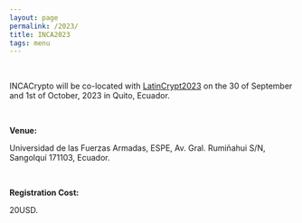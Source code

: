 ```yaml
---
layout: page
permalink: /2023/
title: INCA2023
tags: menu
---
```


<div>
  <br>
  <p>INCACrypto will be co-located with <a href="https://www.espe.edu.ec/latincrypt/" target="_blank">LatinCrypt2023</a> on the 30 of September and 1st of October, 2023 in Quito, Ecuador.</p>
  <br>
	<p><b>Venue:</b></p>
	<p>Universidad de las Fuerzas Armadas, ESPE, Av. Gral. Rumiñahui S/N, Sangolquí 171103, Ecuador.</p>
	<br>
	<p><b>Registration Cost:</b></p>
	<p>20USD.</p>
	<br>

</div>
